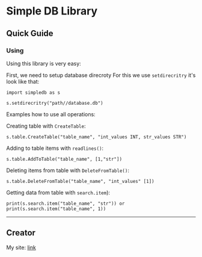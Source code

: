 # Simple DB Library #

## Quick Guide ##

### Using ###

Using this library is very easy:

First, we need to setup database direcroty
For this we use `setdirecritry` it's look like that:

    import simpledb as s

    s.setdirecritry("path//database.db")


Examples how to use all operations:

Creating table with `CreateTable`:

    s.table.CreateTable("table_name", "int_values INT, str_values STR")


Adding to table items with `readlines()`:

    s.table.AddToTable("table_name", [1,"str"])


Deleting items from table with `DeleteFromTable()`:

    s.table.DeleteFromTable("table_name", "int_values" [1])


Getting data from table with `search.item`):

    print(s.search.item("table_name", "str")) or print(s.search.item("table_name", 1))



----------


## Creator ##
My site: [link](https://johnywessel.github.io/) 
